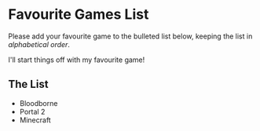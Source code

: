 # Favourite Games List

Please add your favourite game to the bulleted list below, keeping the list in *alphabetical order*.

I'll start things off with my favourite game!

## The List

* Bloodborne
* Portal 2
* Minecraft
